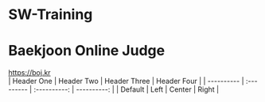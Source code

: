 # SW-Training
# Baekjoon Online Judge
https://boj.kr<br>
| Header One | Header Two | Header Three | Header Four | | ---------- | :--------- | :----------: | ----------: | | Default | Left | Center | Right |
